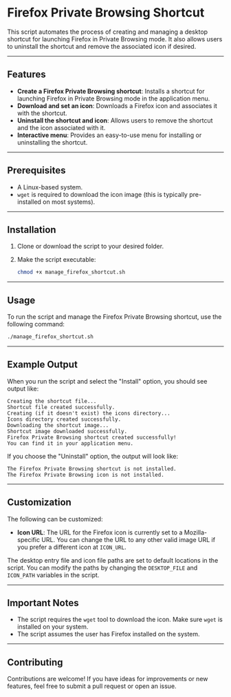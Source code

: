 # Firefox Private Browsing Shortcut

This script automates the process of creating and managing a desktop shortcut for launching Firefox in Private Browsing mode. It also allows users to uninstall the shortcut and remove the associated icon if desired.

---

## Features

- **Create a Firefox Private Browsing shortcut**: Installs a shortcut for launching Firefox in Private Browsing mode in the application menu.
- **Download and set an icon**: Downloads a Firefox icon and associates it with the shortcut.
- **Uninstall the shortcut and icon**: Allows users to remove the shortcut and the icon associated with it.
- **Interactive menu**: Provides an easy-to-use menu for installing or uninstalling the shortcut.

---

## Prerequisites

- A Linux-based system.
- `wget` is required to download the icon image (this is typically pre-installed on most systems).

---

## Installation

1. Clone or download the script to your desired folder.

2. Make the script executable:
   ```bash
   chmod +x manage_firefox_shortcut.sh
   ```

---

## Usage

To run the script and manage the Firefox Private Browsing shortcut, use the following command:

```bash
./manage_firefox_shortcut.sh
```

---

## Example Output

When you run the script and select the "Install" option, you should see output like:

```
Creating the shortcut file...
Shortcut file created successfully.
Creating (if it doesn't exist) the icons directory...
Icons directory created successfully.
Downloading the shortcut image...
Shortcut image downloaded successfully.
Firefox Private Browsing shortcut created successfully!
You can find it in your application menu.
```

If you choose the "Uninstall" option, the output will look like:

```
The Firefox Private Browsing shortcut is not installed.
The Firefox Private Browsing icon is not installed.
```

---

## Customization

The following can be customized:
- **Icon URL**: The URL for the Firefox icon is currently set to a Mozilla-specific URL. You can change the URL to any other valid image URL if you prefer a different icon at `ICON_URL`.

The desktop entry file and icon file paths are set to default locations in the script. You can modify the paths by changing the `DESKTOP_FILE` and `ICON_PATH` variables in the script.

---

## Important Notes

- The script requires the `wget` tool to download the icon. Make sure `wget` is installed on your system.
- The script assumes the user has Firefox installed on the system.

---

## Contributing

Contributions are welcome! If you have ideas for improvements or new features, feel free to submit a pull request or open an issue.
